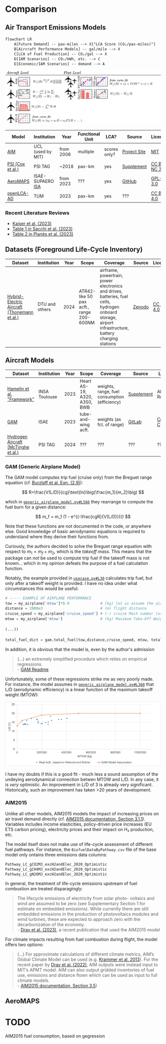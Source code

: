 # Comparison

## Air Transport Emissions Models

```mermaid
flowchart LR
    A[Future Demand] -- pax-miles --> X["LCA Score (CO₂/pax-miles)"]
    B[Aircraft Performance Models] -- gal/mile --> X
    C[LCA of Fuel Production] -- CO₂/gal --> X
    D[IAM Scenarios] -- CO₂/kWh, etc. --> C
    E[Economic/IAM Scenarios] -- demand --> A
```

![](_media/fuel_calculations.png)

| Model | Institution | Year | Functional Unit | LCA? | Source | License |
|-------|-------------|------|-----------------|------|--------|---------|
| [AIM](https://www.ucl.ac.uk/energy-models/models/aim) | UCL (used by MIT) | from 2006 | multiple | scores only? | [Project Site](https://www.atslab.org/data-tools/) | [MIT](https://mit-license.org) |
| [PSI (Cox et al.)](https://doi.org/10.1016/j.trd.2017.10.017) | PSI TAG | ~2018 | pax-km | yes | [Supplement](https://doi.org/10.1016/j.trd.2017.10.017) |  [CC BY NC 3.0](https://creativecommons.org/licenses/by-nc/3.0/deed.en) |
| [AeroMAPS](https://aeromaps.isae-supaero.fr) | ISAE-SUPAERO [ISA](https://isa-toulouse.com/) | from 2023 | ??? | yes | [GitHub](https://github.com/AeroMAPS/AeroMAPS) | [GPL-3.0](https://www.gnu.org/licenses/gpl-3.0.en.html) |
| [openLCA-AD]() | TUM | 2023 | pax-km | yes | ??? | [CC BY 4.0](https://creativecommons.org/licenses/by/4.0/deed.en) |

### Recent Literature Reviews

 - [Kaiser et al. (2023)](https://doi.org/10.1016/j.jairtraman.2023.102418)
 - [Table 1 in Sacchi et al. (2023)](https://doi.org/10.1038/s41467-023-39749-y)
 - [Table 2 in Planès et al. (2023)](https://doi.org/10.59490/joas.2023.7147)

## Datasets (Foreground Life-Cycle Inventory)

| Dataset | Institution | Year | Scope | Coverage | Source | License |
|---------|-------------|------|-------|----------|--------|---------|
| [Hybrid-Electric Aircraft (Thonemann et al.)](https://doi.org/10.1016/j.jclepro.2023.140314) | DTU and others | 2024 | ATR42-like 50 pax acft., range 200-600NM | airframe, powertrain, power electronics and drives, batteries, fuel cells, hydrogen onboard storage, airport infrastructure, battery charging stations | [Zenodo](https://doi.org/10.5281/zenodo.8155003) | [CC BY 4.0](https://creativecommons.org/licenses/by/4.0/deed.en) |

## Aircraft Models

| Dataset | Institution | Year | Scope | Coverage | Source | License |
|---------|-------------|------|-------|----------|--------|---------|
| [Hamelin et al. "Framework"](https://doi.org/10.1016/j.scitotenv.2023.163881) | INSA Toulouse | 2023 | Heart AS-19, A320, A350, BWB | weights, range, fuel consumption (efficiency) | [Supplement](https://doi.org/10.1016/j.scitotenv.2023.163881) | All Rights Reserved |
| [GAM](https://doi.org/10.2514/6.2024-1707) | ISAE | 2023 | tube-and-wing acft. | weights (as fct. of range) | [GitLab](https://gitlab.com/m6029/genericairplanemodel) | [CeCILL-C](http://www.cecill.info/licences/Licence_CeCILL-C_V1-en.html) |
| [Hydrogen Aircraft (McTinghe et al.)]() | PSI TAG | 2024 | ??? | ??? | ??? | ??? |

### GAM (Generic Airplane Model)

The GAM model computes trip fuel (cruise only) from the Breguet range equation (cf. [Burzlaff et al. Eqn. (2.9)](https://www.fzt.haw-hamburg.de/pers/Scholz/arbeiten/TextBurzlaff.pdf)):

$$
R=\frac{V(L/D)}{cg}\text{ln}\big(\frac{m_1}{m_2}\big)
$$

which in [`generic_airplane_model.py#L566`](https://gitlab.com/m6029/genericairplanemodel/-/blob/main/models/generic_airplane_model.py?ref_type=heads#L566) they rearrange to compute the fuel burn for a given distance:

$$
m_f = m_1 (1 - e^{(-\frac{cgR}{V(L/D)})})
$$

Note that these functions are not documented in the code, or anywhere else. Good knowledge of basic aerodynamic equations is required to understand where they derive their functions from.

Curiously, the authors decided to solve the Breguet range equation with respect to $m_1=m_f+m_2$, which is the _takeoff mass_. This means that the package can _not_ be used to compute trip fuel if the takeoff mass is not known... which in my opinion defeats the purpose of a fuel calculation function.

Notably, the example provided in [`usecase.py#L30`](https://gitlab.com/m6029/genericairplanemodel/-/blob/main/models/usecase.py?ref_type=heads#L30) calculates trip fuel, but only after a takeoff weight is provided. I have no idea under what circumstances this would be useful:

```python
# ----- EXAMPLE OF AIRPLANE PERFORMANCE
tow = my_airplane['mtow']*0.9              # (kg) let us assume the airplane takes-off at 90% of its maximum mass
distance = 2000e3                          # (m) flight distance
cruise_speed = my_airplane['cruise_speed'] # (-) cruise Mach number (or True Airspeed (m/s) )
mtow = my_airplane['mtow']                 # (kg) Maximum Take-Off Weight

(...))

total_fuel_dict = gam.total_fuel(tow,distance,cruise_speed, mtow, total_power, power_system, altitude_data,reserve_data)
```

In addition, it is obvious that the model is, even by the author's admission

> (...) an extremely simplified procedure which relies on empirical regressions. \
> \- [GAM Readme](https://gitlab.com/m6029/genericairplanemodel/-/tree/main?ref_type=heads#principle)

Unfortunately, some of these regressions strike me as very poorly made. For instance, the model assumes in [`generic_airplane_model.py#L360`](https://gitlab.com/m6029/genericairplanemodel/-/blob/main/models/generic_airplane_model.py?ref_type=heads#L360) that L/D (aerodynamic efficiency) is a linear function of the maximum takeoff weight (MTOW):

![](_media/l-over-d_assumption_GAM.png)

I have my doubts if this is a good fit - much less a sound assumption of the undeying aerodynamical connection betwen MTOW and L/D. In any case, it is _very_ optimistic. An improvement in L/D of 3 is already very significant. Historically, such an improvement has taken >20 years of development.

### AIM2015

Unlike all other models, AIM2015 models the impact of increasing prices on air travel demand directly (cf. [AIM2015 documentation, Section 3.1.1](https://www.atslab.org/wp-content/uploads/2023/02/AIM-2015-Documentation-v11.pdf)). Variables includes income elasticities, policy-driven price increases (EU ETS carbon pricing), electricity prices and their impact on H₂ production, etc.

The model itself does not make use of life-cycle assessment of different fuel pathways. For instance, the `BiofuelDataByPathway.csv` file of the base model only ontains three emissions data columns:

```
Pathway_LC_gCO2MJ_excH2andElec_2020_Optimistic
Pathway_LC_gCH4MJ_excH2andElec_2020_Optimistic
Pathway_LC_gN2OMJ_excH2andElec_2020_Optimistic
```

In general, the treatment of life-cycle emissions upstream of fuel combustion are treated disparagingly:

> The lifecycle emissions of electricity from solar photo- voltaics and wind are assumed to be zero (see Supplementary Section 1 for estimate on embedded emissions). While currently there are still embedded emissions in the production of photovoltaics modules and wind turbines, these are expected to approach zero with the decarbonization of the economy. \
> \- [Dray et al. (2023)](https://doi.org/10.1038/s41558-022-01485-4
), a recent publication that used the AIM2015 model

For climate impacts resulting from fuel combustion during flight, the model offers two options:

>  (...) For approximate calculations of different climate metrics, AIM’s Global Climate Model can be used (e.g. [Krammer et al. 2013](https://doi.org/10.1016/j.trd.2013.03.013)). For the recent paper by [Dray et al. (2022)](https://doi.org/10.1038/s41558-022-01485-4), AIM outputs were instead input to MIT’s APMT model. AIM can also output gridded inventories of fuel use, emissions and distance flown which can be used as input to full climate models. \
> \- [AIM2015 documentation, Section 3.5](https://www.atslab.org/wp-content/uploads/2023/02/AIM-2015-Documentation-v11.pdf))

## AeroMAPS

# TODO

AIM2015 fuel consumption, based on gegression

